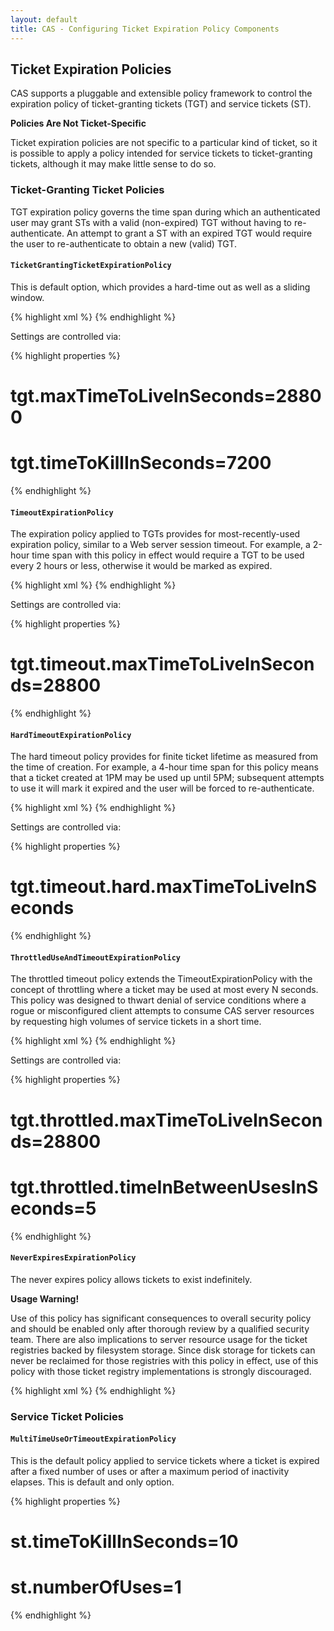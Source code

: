 ```yaml
---
layout: default
title: CAS - Configuring Ticket Expiration Policy Components
---
```



## Ticket Expiration Policies
CAS supports a pluggable and extensible policy framework to control the expiration policy of ticket-granting 
tickets (TGT) and service tickets (ST).

<div class="alert alert-info"><strong>Policies Are Not Ticket-Specific</strong><p>Ticket expiration policies are not specific to a 
particular kind of ticket, so it is possible to apply a policy intended for service tickets to ticket-granting tickets, although 
it may make little sense to do so.</p></div>


### Ticket-Granting Ticket Policies
TGT expiration policy governs the time span during which an authenticated user may grant STs with a valid (non-expired) TGT without
having to re-authenticate. An attempt to grant a ST with an expired TGT would require the user to re-authenticate
to obtain a new (valid) TGT.

#### `TicketGrantingTicketExpirationPolicy`
This is default option, which provides a hard-time out as well as a sliding window.

{% highlight xml %}
<alias name="ticketGrantingTicketExpirationPolicy" alias="grantingTicketExpirationPolicy" />
{% endhighlight %}

Settings are controlled via:

{% highlight properties %}
# tgt.maxTimeToLiveInSeconds=28800
# tgt.timeToKillInSeconds=7200
{% endhighlight %}

#### `TimeoutExpirationPolicy`
The expiration policy applied to TGTs provides for most-recently-used expiration policy, similar to a Web server session timeout. 
For example, a 2-hour time span with this policy in effect would require a TGT to be used every 2 hours or less, otherwise 
it would be marked as expired.

{% highlight xml %}
<alias name="timeoutExpirationPolicy" alias="grantingTicketExpirationPolicy" />
{% endhighlight %}

Settings are controlled via:

{% highlight properties %}
# tgt.timeout.maxTimeToLiveInSeconds=28800
{% endhighlight %}

#### `HardTimeoutExpirationPolicy`
The hard timeout policy provides for finite ticket lifetime as measured from the time of creation. For example, a 4-hour time span 
for this policy means that a ticket created at 1PM may be used up until 5PM; subsequent attempts to use it will mark it expired 
and the user will be forced to re-authenticate.

{% highlight xml %}
<alias name="ticketGrantingTicketExpirationPolicy" alias="grantingTicketExpirationPolicy" />
{% endhighlight %}

Settings are controlled via:

{% highlight properties %}
# tgt.timeout.hard.maxTimeToLiveInSeconds
{% endhighlight %}

#### `ThrottledUseAndTimeoutExpirationPolicy`
The throttled timeout policy extends the TimeoutExpirationPolicy with the concept of throttling where a ticket may be used at 
most every N seconds. This policy was designed to thwart denial of service conditions where a rogue or misconfigured client 
attempts to consume CAS server resources by requesting high volumes of service tickets in a short time.

{% highlight xml %}
<alias name="throttledUseAndTimeoutExpirationPolicy" alias="grantingTicketExpirationPolicy" />
{% endhighlight %}

Settings are controlled via:

{% highlight properties %}
# tgt.throttled.maxTimeToLiveInSeconds=28800
# tgt.throttled.timeInBetweenUsesInSeconds=5
{% endhighlight %}

#### `NeverExpiresExpirationPolicy`
The never expires policy allows tickets to exist indefinitely.

<div class="alert alert-warning"><strong>Usage Warning!</strong><p>Use of this policy has significant consequences to overall 
security policy and should be enabled only after thorough review by a qualified security team. There are also implications to 
server resource usage for the ticket registries backed by filesystem storage. Since disk storage for tickets can never be reclaimed 
for those registries with this policy in effect, use of this policy with those ticket registry implementations 
is strongly discouraged.</p></div>

{% highlight xml %}
<alias name="neverExpiresExpirationPolicy" alias="grantingTicketExpirationPolicy" />
{% endhighlight %}

### Service Ticket Policies

#### `MultiTimeUseOrTimeoutExpirationPolicy`
This is the default policy applied to service tickets where a ticket is expired after a fixed number of uses or after a maximum 
period of inactivity elapses. This is default and only option.

{% highlight properties %}
# st.timeToKillInSeconds=10
# st.numberOfUses=1
{% endhighlight %}
